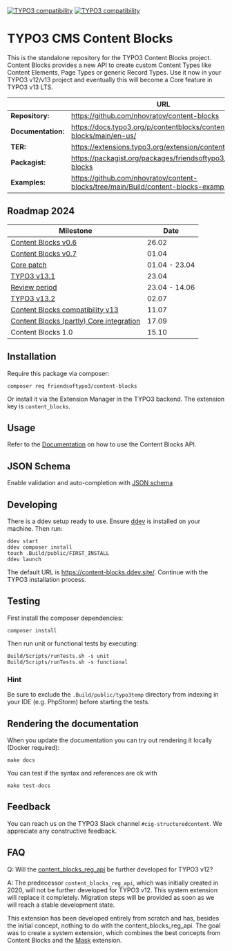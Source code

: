 [![TYPO3 compatibility](https://img.shields.io/badge/TYPO3-12.4-ff8700?maxAge=3600&logo=typo3)](https://get.typo3.org/)
[![TYPO3 compatibility](https://img.shields.io/badge/TYPO3-13.4-ff8700?maxAge=3600&logo=typo3)](https://get.typo3.org/)

# TYPO3 CMS Content Blocks

This is the standalone repository for the TYPO3 Content Blocks project. Content
Blocks provides a new API to create custom Content Types like Content Elements,
Page Types or generic Record Types. Use it now in your TYPO3 v12/v13 project and
eventually this will become a Core feature in TYPO3 v13 LTS.

|                    | URL                                                                                 |
|--------------------|-------------------------------------------------------------------------------------|
| **Repository:**    | https://github.com/nhovratov/content-blocks                                         |
| **Documentation:** | https://docs.typo3.org/p/contentblocks/content-blocks/main/en-us/                   |
| **TER:**           | https://extensions.typo3.org/extension/content_blocks                               |
| **Packagist:**     | https://packagist.org/packages/friendsoftypo3/content-blocks                        |
| **Examples:**      | https://github.com/nhovratov/content-blocks/tree/main/Build/content-blocks-examples |

## Roadmap 2024

| Milestone                                                                                             | Date          |
|-------------------------------------------------------------------------------------------------------|---------------|
| [Content Blocks v0.6](https://github.com/nhovratov/content-blocks/releases/tag/0.6.0)                 | 26.02         |
| [Content Blocks v0.7](https://github.com/nhovratov/content-blocks/releases/tag/0.7.0)                 | 01.04         |
| [Core patch](https://review.typo3.org/c/Packages/TYPO3.CMS/+/83721)                                   | 01.04 - 23.04 |
| [TYPO3 v13.1](https://typo3.org/article/typo3-v131-the-surfers-starterkit)                            | 23.04         |
| [Review period](https://review.typo3.org/c/Packages/TYPO3.CMS/+/83721/19)                             | 23.04 - 14.06 |
| [TYPO3 v13.2](https://typo3.org/article/typo3-v132-ready-set-ride)                                    | 02.07         |
| [Content Blocks compatibility v13](https://github.com/nhovratov/content-blocks/releases/tag/0.8.0)    | 11.07         |
| [Content Blocks (partly) Core integration](https://typo3.org/article/typo3-v133-prepare-for-the-fun)  | 17.09         |
| Content Blocks 1.0                                                                                    | 15.10         |

## Installation

Require this package via composer:

```
composer req friendsoftypo3/content-blocks
```

Or install it via the Extension Manager in the TYPO3 backend. The extension key
is `content_blocks`.

## Usage

Refer to the [Documentation](https://docs.typo3.org/c/contentblocks/content-blocks/main/en-us)
on how to use the Content Blocks API.

## JSON Schema

Enable validation and auto-completion with [JSON schema](https://github.com/nhovratov/content-blocks-json-schema)

## Developing

There is a ddev setup ready to use. Ensure [ddev](https://github.com/ddev/ddev)
is installed on your machine. Then run:

```
ddev start
ddev composer install
touch .Build/public/FIRST_INSTALL
ddev launch
```

The default URL is https://content-blocks.ddev.site/.
Continue with the TYPO3 installation process.

## Testing

First install the composer dependencies:

```
composer install
```

Then run unit or functional tests by executing:

```
Build/Scripts/runTests.sh -s unit
Build/Scripts/runTests.sh -s functional
```

### Hint

Be sure to exclude the `.Build/public/typo3temp` directory from indexing in your IDE (e.g. PhpStorm) before starting the tests.

## Rendering the documentation

When you update the documentation you can try out rendering it locally
(Docker required):

```
make docs
```

You can test if the syntax and references are ok with

```
make test-docs
```

## Feedback

You can reach us on the TYPO3 Slack channel `#cig-structuredcontent`. We
appreciate any constructive feedback.

## FAQ

Q: Will the [content_blocks_reg_api](https://github.com/TYPO3-Initiatives/content-block-registration-api)
be further developed for TYPO3 v12?

A: The predecessor `content_blocks_reg_api`, which was initially created in 2020,
will not be further developed for TYPO3 v12. This system extension will replace
it completely. Migration steps will be provided as soon as we will reach a stable
development state.

This extension has been developed entirely from scratch and has, besides the
initial concept, nothing to do with the content_blocks_reg_api. The goal was to
create a system extension, which combines the best concepts from Content Blocks
and the [Mask](https://github.com/Gernott/mask) extension.
